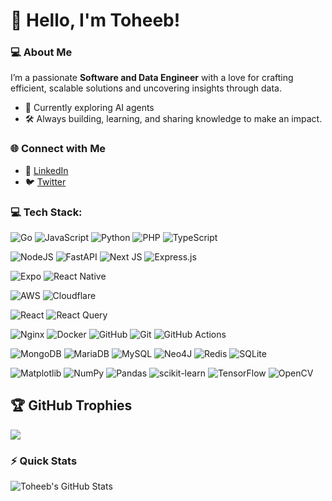 # 👋 Hello, I'm Toheeb!  

### 💻 About Me  
I’m a passionate **Software and Data Engineer** with a love for crafting efficient, scalable solutions and uncovering insights through data.  

- 🌱 Currently exploring AI agents
- 🛠️ Always building, learning, and sharing knowledge to make an impact.  
<!--
### 📂 Featured Projects  
- 🚀 **[Project Name 1](#)** – Brief description (e.g., "A scalable data pipeline for real-time analytics.").  
- 🧠 **[Project Name 2](#)** – Brief description (e.g., "An intelligent recommendation system using machine learning.").  
-->
### 🌐 Connect with Me  
- 💼 [LinkedIn](https://linkedin.com/in/creativenux)  
- 🐦 [Twitter](https://x.com/creativenux)  

### 💻 Tech Stack:
![Go](https://img.shields.io/badge/go-%2300ADD8.svg?style=flat&logo=go&logoColor=white) ![JavaScript](https://img.shields.io/badge/javascript-%23323330.svg?style=flat&logo=javascript&logoColor=%23F7DF1E) ![Python](https://img.shields.io/badge/python-3670A0?style=flat&logo=python&logoColor=ffdd54) ![PHP](https://img.shields.io/badge/php-%23777BB4.svg?style=flat&logo=php&logoColor=white) ![TypeScript](https://img.shields.io/badge/typescript-%23007ACC.svg?style=flat&logo=typescript&logoColor=white) 

![NodeJS](https://img.shields.io/badge/node.js-6DA55F?style=flat&logo=node.js&logoColor=white) ![FastAPI](https://img.shields.io/badge/FastAPI-005571?style=flat&logo=fastapi) ![Next JS](https://img.shields.io/badge/Next-black?style=flat&logo=next.js&logoColor=white) ![Express.js](https://img.shields.io/badge/express.js-%23404d59.svg?style=flat&logo=express&logoColor=%2361DAFB)

![Expo](https://img.shields.io/badge/expo-1C1E24?style=flat&logo=expo&logoColor=#D04A37) ![React Native](https://img.shields.io/badge/react_native-%2320232a.svg?style=flat&logo=react&logoColor=%2361DAFB) 

![AWS](https://img.shields.io/badge/AWS-%23FF9900.svg?style=flat&logo=amazon-aws&logoColor=white) ![Cloudflare](https://img.shields.io/badge/Cloudflare-F38020?style=flat&logo=Cloudflare&logoColor=white) 

![React](https://img.shields.io/badge/react-%2320232a.svg?style=flat&logo=react&logoColor=%2361DAFB)  ![React Query](https://img.shields.io/badge/-React%20Query-FF4154?style=flat&logo=react%20query&logoColor=white)

![Nginx](https://img.shields.io/badge/nginx-%23009639.svg?style=flat&logo=nginx&logoColor=white) ![Docker](https://img.shields.io/badge/docker-%230db7ed.svg?style=flat&logo=docker&logoColor=white) ![GitHub](https://img.shields.io/badge/github-%23121011.svg?style=flat&logo=github&logoColor=white) ![Git](https://img.shields.io/badge/git-%23F05033.svg?style=flat&logo=git&logoColor=white) ![GitHub Actions](https://img.shields.io/badge/github%20actions-%232671E5.svg?style=flat&logo=githubactions&logoColor=white)

![MongoDB](https://img.shields.io/badge/MongoDB-%234ea94b.svg?style=flat&logo=mongodb&logoColor=white) ![MariaDB](https://img.shields.io/badge/MariaDB-003545?style=flat&logo=mariadb&logoColor=white) ![MySQL](https://img.shields.io/badge/mysql-4479A1.svg?style=flat&logo=mysql&logoColor=white) ![Neo4J](https://img.shields.io/badge/Neo4j-008CC1?style=flat&logo=neo4j&logoColor=white) ![Redis](https://img.shields.io/badge/redis-%23DD0031.svg?style=flat&logo=redis&logoColor=white) ![SQLite](https://img.shields.io/badge/sqlite-%2307405e.svg?style=flat&logo=sqlite&logoColor=white) 

![Matplotlib](https://img.shields.io/badge/Matplotlib-%23ffffff.svg?style=flat&logo=Matplotlib&logoColor=black) ![NumPy](https://img.shields.io/badge/numpy-%23013243.svg?style=flat&logo=numpy&logoColor=white) ![Pandas](https://img.shields.io/badge/pandas-%23150458.svg?style=flat&logo=pandas&logoColor=white) ![scikit-learn](https://img.shields.io/badge/scikit--learn-%23F7931E.svg?style=flat&logo=scikit-learn&logoColor=white) ![TensorFlow](https://img.shields.io/badge/TensorFlow-%23FF6F00.svg?style=flat&logo=TensorFlow&logoColor=white) ![OpenCV](https://img.shields.io/badge/opencv-%23white.svg?style=flat&logo=opencv&logoColor=white)

## 🏆 GitHub Trophies
![](https://github-profile-trophy.vercel.app/?username=creativenux&theme=radical&no-frame=false&no-bg=true&margin-w=4)


### ⚡ Quick Stats  
![Toheeb's GitHub Stats](https://github-readme-stats.vercel.app/api?username=creativenux&show_icons=true&hide_title=true&hide_border=true&count_private=true&theme=graywhite)
